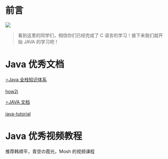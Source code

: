 # 前言

![](https://static.meowrain.cn/i/2023/04/02/j37wt2-3.webp)

> 看到这里的同学们，相信你们已经完成了 C 语言的学习！接下来我们就开始 JAVA 的学习吧！

# Java 优秀文档

[⭐Java 全栈知识体系](https://www.pdai.tech/)

[how2j](https://how2j.cn/)

[⭐JAVA 文档](https://itbaima.net/)

[java-tutorial](https://dunwu.github.io/java-tutorial/)

# Java 优秀视频教程

推荐韩顺平，青空の霞光，Mosh 的视频课程
